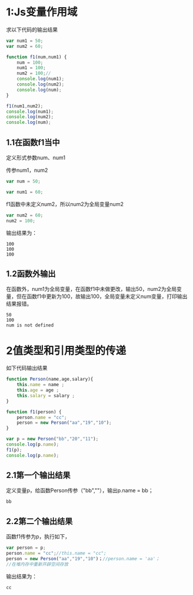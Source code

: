 # 1:Js变量作用域

求以下代码的输出结果

```javascript
var num1 = 50;
var num2 = 60;

function f1(num,num1) {
    num = 100;
    num1 = 100;
    num2 = 100;//
    console.log(num1);
    console.log(num2);
    console.log(num);
}

f1(num1,num2);
console.log(num1);
console.log(num2);
console.log(num);
```

## 1.1在函数f1当中

定义形式参数num、num1

传参num1，num2

```javascript
var num = 50;

var num1 = 60;
```

f1函数中未定义num2，所以num2为全局变量num2

```javascript
var num2 = 60;
num2 = 100;
```

输出结果为：

```
100
100
100
```



## 1.2函数外输出

在函数外，num1为全局变量，在函数f1中未做更改，输出50，num2为全局变量，但在函数f1中更新为100，故输出100，全局变量未定义num变量，打印输出结果报错。

```
50
100
num is not defined
```

# 2值类型和引用类型的传递

如下代码输出结果

```js
function Person(name,age,salary){
    this.name = name ;
    this.age = age ;
    this.salary = salary ;
}

function f1(person) {
    person.name = "cc";
    person = new Person("aa","19","10");
}

var p = new Person("bb","20","11");
console.log(p.name);
f1(p);
console.log(p.name);
```

## 2.1第一个输出结果

定义变量p，给函数Person传参（"bb",""），输出p.name = bb；

```
bb
```

## 2.2第二个输出结果

函数f1传参为p，执行如下，

```javascript
var person = p;
person.name = "cc";//this.name = "cc";
person = new Person("aa","19","10")；//person.name = 'aa'；
//在堆内存中重新开辟空间存放
```

输出结果为：

```
cc
```

